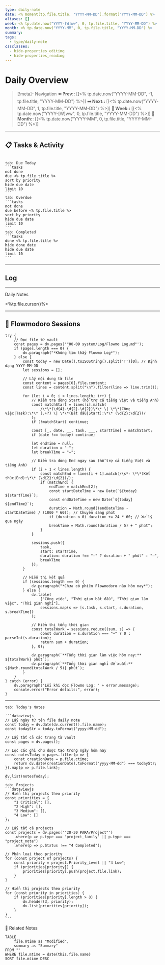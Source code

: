```yaml
---
type: daily-note
date: <% moment(tp.file.title, 'YYYY-MM-DD').format("YYYY-MM-DD") %>
aliases: []
week: <% tp.date.now("YYYY-[W]ww", 0, tp.file.title, "YYYY-MM-DD") %>
month: <% tp.date.now("YYYY-MM", 0, tp.file.title, "YYYY-MM-DD") %>
summary: 
tags:
  - type/daily-note
cssclasses:
  - hide-properties_editing
  - hide-properties_reading
---
```


# Daily Overview

>[!meta]- Navigation
>**⬅️ Prev::** [[<% tp.date.now("YYYY-MM-DD", -1, tp.file.title, "YYYY-MM-DD") %>]]
>**➡️ Next::** [[<% tp.date.now("YYYY-MM-DD", 1, tp.file.title, "YYYY-MM-DD") %>]]
>**📅 Week::** [[<% tp.date.now("YYYY-[W]ww", 0, tp.file.title, "YYYY-MM-DD") %>]]
>**📆 Month::** [[<% tp.date.now("YYYY-MM", 0, tp.file.title, "YYYY-MM-DD") %>]]

---
## 📋 Tasks & Activity

```calendar-nav
```
````tabs
tab: Due Today
```tasks
not done
due <% tp.file.title %>
sort by priority
hide due date
limit 10
```
tab: Overdue
```tasks 
not done 
due before <% tp.file.title %>
sort by priority
hide due date
limit 10
```
tab: Completed
```tasks
done <% tp.file.title %>
hide done date
hide due date
limit 10
```
````


---
## Log
---

 Daily Notes

<%tp.file.cursor()%>

---
## 🍅 Flowmodoro Sessions
```dataviewjs
try {
    // Đọc file từ vault
    const pages = dv.pages('"00-09 system/Log/Flowmo Log.md"');
    if (pages.length === 0) {
        dv.paragraph("*Không tìm thấy Flowmo Log*");
    } else {
        const today = new Date().toISOString().split('T')[0]; // Định dạng YYYY-MM-DD
        let sessions = [];

        // Lấy nội dung từ file
        const content = pages[0].file.content;
        const lines = content.split("\n").filter(line => line.trim());

        for (let i = 0; i < lines.length; i++) {
            // Kiểm tra dòng Start (hỗ trợ cả tiếng Việt và tiếng Anh)
            const matchStart = lines[i].match(
                /\*\*(\d{4}-\d{2}-\d{2})\*\* \| \*\*(Công việc|Task):\*\* (.+?) \| \*\*(Bắt đầu|Start):\*\* (\d{2}:\d{2})/
            );
            if (!matchStart) continue;

            const [_, date, __, task, ___, startTime] = matchStart;
            if (date !== today) continue;

            let endTime = null;
            let duration = "—";
            let breakTime = "—";

            // Kiểm tra dòng End ngay sau (hỗ trợ cả tiếng Việt và tiếng Anh)
            if (i + 1 < lines.length) {
                const matchEnd = lines[i + 1].match(/\s*- \*\*(Kết thúc|End):\*\* (\d{2}:\d{2})/);
                if (matchEnd) {
                    endTime = matchEnd[2];
                    const startDateTime = new Date(`${today} ${startTime}`);
                    const endDateTime = new Date(`${today} ${endTime}`);
                    duration = Math.round((endDateTime - startDateTime) / (1000 * 60)); // Chuyển sang phút
                    if (duration < 0) duration += 24 * 60; // Xử lý qua ngày
                    breakTime = Math.round(duration / 5) + " phút";
                }
            }

            sessions.push({
                task,
                start: startTime,
                duration: duration !== "—" ? duration + " phút" : "—",
                breakTime
            });
        }

        // Hiển thị kết quả
        if (sessions.length === 0) {
            dv.paragraph("*Chưa có phiên Flowmodoro nào hôm nay*");
        } else {
            dv.table(
                ["Công việc", "Thời gian bắt đầu", "Thời gian làm việc", "Thời gian nghỉ"],
                sessions.map(s => [s.task, s.start, s.duration, s.breakTime])
            );

            // Hiển thị tổng thời gian
            const totalWork = sessions.reduce((sum, s) => {
                const duration = s.duration === "—" ? 0 : parseInt(s.duration);
                return sum + duration;
            }, 0);
            
            dv.paragraph(`**Tổng thời gian làm việc hôm nay:** ${totalWork} phút`);
            dv.paragraph(`**Tổng thời gian nghỉ đề xuất:** ${Math.round(totalWork / 5)} phút`);
        }
    }
} catch (error) {
    dv.paragraph("Lỗi khi đọc Flowmo Log: " + error.message);
    console.error("Error details:", error);
}
```
---
````
tab: Today's Notes

```dataviewjs
// Lấy ngày từ tên file daily note
const today = dv.date(dv.current().file.name);
const todayStr = today.toFormat("yyyy-MM-dd");

// Lấy tất cả các trang từ vault
const pages = dv.pages();

// Lọc các ghi chú được tạo trong ngày hôm nay
const notesToday = pages.filter(p => {
    const creationDate = p.file.ctime;
    return dv.date(creationDate).toFormat("yyyy-MM-dd") === todayStr;
}).map(p => p.file.link);

dv.list(notesToday);
```
tab: Projects
```dataviewjs
// Hiển thị projects theo priority
const priorities = {
    "1 Critical": [],
    "2 High": [],
    "3 Medium": [],
    "4 Low": []
};

// Lấy tất cả projects
const projects = dv.pages('"20-30 PARA/Project"')
    .where(p => p.type === "project_family" || p.type === "project_note")
    .where(p => p.Status !== "4 Completed");

// Phân loại theo priority
for (const project of projects) {
    const priority = project.Priority_Level || "4 Low";
    if (priorities[priority]) {
        priorities[priority].push(project.file.link);
    }
}

// Hiển thị projects theo priority
for (const priority in priorities) {
    if (priorities[priority].length > 0) {
        dv.header(3, priority);
        dv.list(priorities[priority]);
    }
}
```
````


🔗 Related Notes
```dataview
TABLE 
    file.mtime as "Modified",
    summary as "Summary"
FROM ""
WHERE file.mtime = date(this.file.name)
SORT file.mtime DESC
``` 